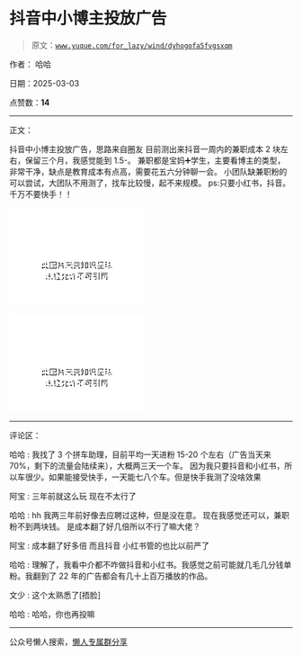 # 抖音中小博主投放广告

> 原文：[`www.yuque.com/for_lazy/wind/dyhogofa5fvgsxqm`](https://www.yuque.com/for_lazy/wind/dyhogofa5fvgsxqm)

作者： 哈哈

日期：2025-03-03

点赞数：**14**

* * *

正文：

抖音中小博主投放广告，思路来自圈友 目前测出来抖音一周内的兼职成本 2 块左右，保留三个月，我感觉能到 1.5-。
兼职都是宝妈➕学生，主要看博主的类型，非常干净，缺点是教育成本有点高，需要花五六分钟聊一会。
小团队缺兼职粉的可以尝试，大团队不用测了，找车比较慢，起不来规模。 ps:只要小红书，抖音。千万不要快手！！

![](img/c3b2e2e89c06447e5fb21010c9fd508a.png "None")

![](img/b164ef43d405c4f78710d4f70b4ca85b.png "None")

* * *

评论区：

哈哈 : 我找了 3 个拼车助理，目前平均一天进粉 15-20 个左右（广告当天来 70%，剩下的流量会陆续来），大概两三天一个车。
因为我只要抖音和小红书，所以车很少。如果能接受快手，一天能七八个车。但是快手我测了没啥效果

阿宝 : 三年前就这么玩 现在不太行了

哈哈 : hh 我两三年前好像去应聘过这种，但是没在意。 现在我感觉还可以，兼职粉不到两块钱。 是成本翻了好几倍所以不行了嘛大佬？

阿宝 : 成本翻了好多倍 而且抖音 小红书管的也比以前严了

哈哈 : 理解了，我看中介都不咋做抖音和小红书。我感觉之前可能就几毛几分钱单粉。我翻到了 22 年的广告都会有几十上百万播放的作品。

文少 : 这个太熟悉了[捂脸]

哈哈 : 哈哈，你也再投嘛

* * *

公众号懒人搜索，[懒人专属群分享](https://lazybook.fun/#/blog/group)